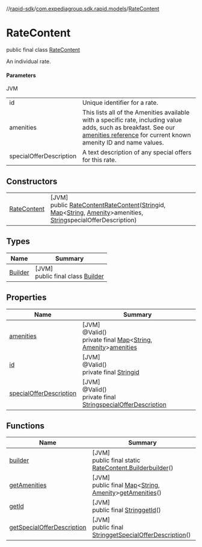 //[rapid-sdk](../../../index.md)/[com.expediagroup.sdk.rapid.models](../index.md)/[RateContent](index.md)

# RateContent

public final class [RateContent](index.md)

An individual rate.

#### Parameters

JVM

| | |
|---|---|
| id | Unique identifier for a rate. |
| amenities | This lists all of the Amenities available with a specific rate, including value adds, such as breakfast. See our [amenities reference](https://developers.expediagroup.com/docs/rapid/lodging/content/content-reference-lists) for current known amenity ID and name values. |
| specialOfferDescription | A text description of any special offers for this rate. |

## Constructors

| | |
|---|---|
| [RateContent](-rate-content.md) | [JVM]<br>public [RateContent](index.md)[RateContent](-rate-content.md)([String](https://docs.oracle.com/javase/8/docs/api/java/lang/String.html)id, [Map](https://docs.oracle.com/javase/8/docs/api/java/util/Map.html)&lt;[String](https://docs.oracle.com/javase/8/docs/api/java/lang/String.html), [Amenity](../-amenity/index.md)&gt;amenities, [String](https://docs.oracle.com/javase/8/docs/api/java/lang/String.html)specialOfferDescription) |

## Types

| Name | Summary |
|---|---|
| [Builder](-builder/index.md) | [JVM]<br>public final class [Builder](-builder/index.md) |

## Properties

| Name | Summary |
|---|---|
| [amenities](index.md#-1275649307%2FProperties%2F700308213) | [JVM]<br>@Valid()<br>private final [Map](https://docs.oracle.com/javase/8/docs/api/java/util/Map.html)&lt;[String](https://docs.oracle.com/javase/8/docs/api/java/lang/String.html), [Amenity](../-amenity/index.md)&gt;[amenities](index.md#-1275649307%2FProperties%2F700308213) |
| [id](index.md#957455235%2FProperties%2F700308213) | [JVM]<br>@Valid()<br>private final [String](https://docs.oracle.com/javase/8/docs/api/java/lang/String.html)[id](index.md#957455235%2FProperties%2F700308213) |
| [specialOfferDescription](index.md#-902328029%2FProperties%2F700308213) | [JVM]<br>@Valid()<br>private final [String](https://docs.oracle.com/javase/8/docs/api/java/lang/String.html)[specialOfferDescription](index.md#-902328029%2FProperties%2F700308213) |

## Functions

| Name | Summary |
|---|---|
| [builder](builder.md) | [JVM]<br>public final static [RateContent.Builder](-builder/index.md)[builder](builder.md)() |
| [getAmenities](get-amenities.md) | [JVM]<br>public final [Map](https://docs.oracle.com/javase/8/docs/api/java/util/Map.html)&lt;[String](https://docs.oracle.com/javase/8/docs/api/java/lang/String.html), [Amenity](../-amenity/index.md)&gt;[getAmenities](get-amenities.md)() |
| [getId](get-id.md) | [JVM]<br>public final [String](https://docs.oracle.com/javase/8/docs/api/java/lang/String.html)[getId](get-id.md)() |
| [getSpecialOfferDescription](get-special-offer-description.md) | [JVM]<br>public final [String](https://docs.oracle.com/javase/8/docs/api/java/lang/String.html)[getSpecialOfferDescription](get-special-offer-description.md)() |

